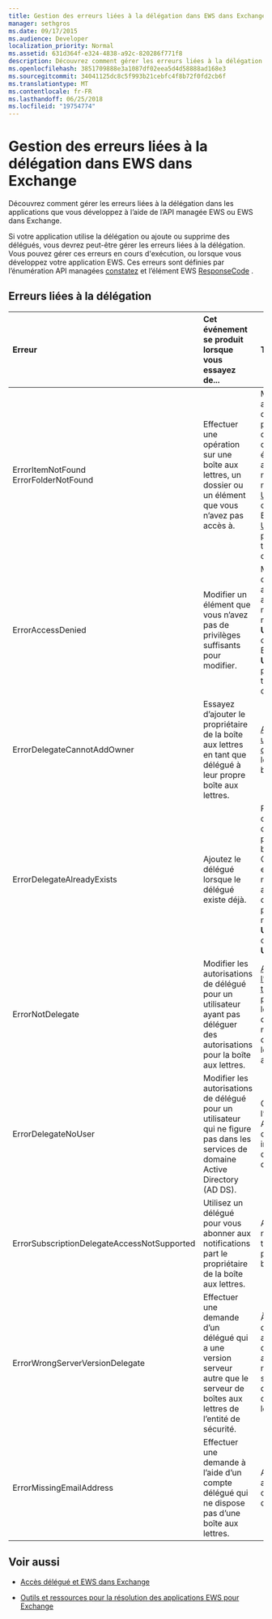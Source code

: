 ```yaml
---
title: Gestion des erreurs liées à la délégation dans EWS dans Exchange
manager: sethgros
ms.date: 09/17/2015
ms.audience: Developer
localization_priority: Normal
ms.assetid: 631d364f-e324-4838-a92c-820286f771f8
description: Découvrez comment gérer les erreurs liées à la délégation dans les applications que vous développez à l’aide de l’API managée EWS ou EWS dans Exchange.
ms.openlocfilehash: 3851709888e3a1087df02eea5d4d58888ad168e3
ms.sourcegitcommit: 34041125dc8c5f993b21cebfc4f8b72f0fd2cb6f
ms.translationtype: MT
ms.contentlocale: fr-FR
ms.lasthandoff: 06/25/2018
ms.locfileid: "19754774"
---
```

# <a name="handling-delegation-related-errors-in-ews-in-exchange"></a>Gestion des erreurs liées à la délégation dans EWS dans Exchange

Découvrez comment gérer les erreurs liées à la délégation dans les applications que vous développez à l’aide de l’API managée EWS ou EWS dans Exchange.
  
Si votre application utilise la délégation ou ajoute ou supprime des délégués, vous devrez peut-être gérer les erreurs liées à la délégation. Vous pouvez gérer ces erreurs en cours d'exécution, ou lorsque vous développez votre application EWS. Ces erreurs sont définies par l’énumération API managées [constatez](http://msdn.microsoft.com/EN-US/library/microsoft.exchange.webservices.data.serviceerror%28v=exchg.80%29.aspx) et l’élément EWS [ResponseCode](http://msdn.microsoft.com/library/4b84d670-74c9-4d6d-84e7-f0a9f76f0d93%28Office.15%29.aspx) . 
  
## <a name="delegation-related-errors"></a>Erreurs liées à la délégation

|**Erreur**|**Cet événement se produit lorsque vous essayez de...**|**Traiter par...**|
|:-----|:-----|:-----|
|ErrorItemNotFound  <br/> ErrorFolderNotFound  <br/> |Effectuer une opération sur une boîte aux lettres, un dossier ou un élément que vous n’avez pas accès à.  <br/> |Mise à jour les autorisations du délégué pour leur permettre d’accès du dossier ou un élément en appelant la méthode d’API managées [UpdateDelegates](http://msdn.microsoft.com/EN-US/library/microsoft.exchange.webservices.data.exchangeservice.updatedelegates%28v=exchg.80%29.aspx) ou l’opération EWS [UpdateDelegate](http://msdn.microsoft.com/library/03f618ac-ad1a-4772-9b81-c5bb0f12d6ab%28Office.15%29.aspx) , puis une nouvelle tentative de la demande.  <br/> |
|ErrorAccessDenied  <br/> |Modifier un élément que vous n’avez pas de privilèges suffisants pour modifier.  <br/> |Mise à jour votre déléguer des autorisations en appelant la méthode d’API managées **UpdateDelegate** ou l’opération EWS **UpdateDelegate** , puis une nouvelle tentative de la demande.  <br/> |
|ErrorDelegateCannotAddOwner  <br/> |Essayez d’ajouter le propriétaire de la boîte aux lettres en tant que délégué à leur propre boîte aux lettres.  <br/> |[Ajout d’un autre utilisateur en tant que délégué](how-to-add-and-remove-delegates-by-using-ews-in-exchange.md), pas le propriétaire de boîte aux lettres.  <br/> |
|ErrorDelegateAlreadyExists  <br/> |Ajoutez le délégué lorsque le délégué existe déjà.  <br/> |Faites rien, car le délégué existe déjà pour le propriétaire de boîte aux lettres. Ou, si vous essayez de modifier les autorisations d’un délégué existant, puis utilisez la méthode **UpdateDelegates** ou l’opération **UpdateDelegate** .  <br/> |
|ErrorNotDelegate  <br/> |Modifier les autorisations de délégué pour un utilisateur ayant pas déléguer des autorisations pour la boîte aux lettres.  <br/> |[Ajout de l’utilisateur en tant que délégué](how-to-add-and-remove-delegates-by-using-ews-in-exchange.md) pour la boîte aux lettres avant d’essayer de mettre à jour ou de supprimer leurs autorisations.  <br/> |
|ErrorDelegateNoUser  <br/> |Modifier les autorisations de délégué pour un utilisateur qui ne figure pas dans les services de domaine Active Directory (AD DS).  <br/> |Création de l’utilisateur dans AD DS, ou pour corriger les informations du délégué dans la demande.  <br/> |
|ErrorSubscriptionDelegateAccessNotSupported  <br/> |Utilisez un délégué pour vous abonner aux notifications part le propriétaire de la boîte aux lettres.  <br/> |Abonnement aux notifications en tant que propriétaire de la boîte aux lettres.  <br/> |
|ErrorWrongServerVersionDelegate  <br/> |Effectuer une demande d’un délégué qui a une version serveur autre que le serveur de boîtes aux lettres de l’entité de sécurité.  <br/> |À l’aide d’un délégué ou en ajoutant un délégué de boîte aux lettres a la même version du serveur en tant que propriétaire de la boîte aux lettres.  <br/> |
|ErrorMissingEmailAddress  <br/> |Effectuer une demande à l’aide d’un compte délégué qui ne dispose pas d’une boîte aux lettres.  <br/> |Ajout d’une boîte aux lettres au compte du délégué.  <br/> |
   
## <a name="see-also"></a>Voir aussi


- [Accès délégué et EWS dans Exchange](delegate-access-and-ews-in-exchange.md)
    
- [Outils et ressources pour la résolution des applications EWS pour Exchange](tools-and-resources-for-troubleshooting-ews-applications-for-exchange.md)
    


